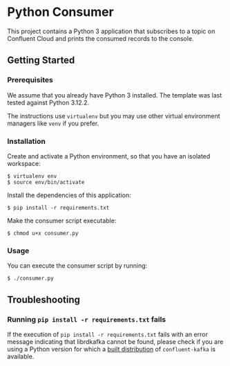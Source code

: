 # Python Consumer

This project contains a Python 3 application that subscribes to a topic on Confluent Cloud and prints the consumed
records to the console.

## Getting Started

### Prerequisites

We assume that you already have Python 3 installed. The template was last tested against Python 3.12.2.

The instructions use `virtualenv` but you may use other virtual environment managers like `venv` if you prefer.

### Installation

Create and activate a Python environment, so that you have an isolated workspace:

```shell
$ virtualenv env
$ source env/bin/activate
```

Install the dependencies of this application:

```shell
$ pip install -r requirements.txt
```

Make the consumer script executable:

```shell
$ chmod u+x consumer.py
```

### Usage

You can execute the consumer script by running:

```shell
$ ./consumer.py
```

## Troubleshooting

### Running `pip install -r requirements.txt` fails

If the execution of `pip install -r requirements.txt` fails with an error message indicating that librdkafka cannot be
found, please check if you are using a Python version for which a
[built distribution](https://pypi.org/project/confluent-kafka/2.3.0/#files) of `confluent-kafka` is available.